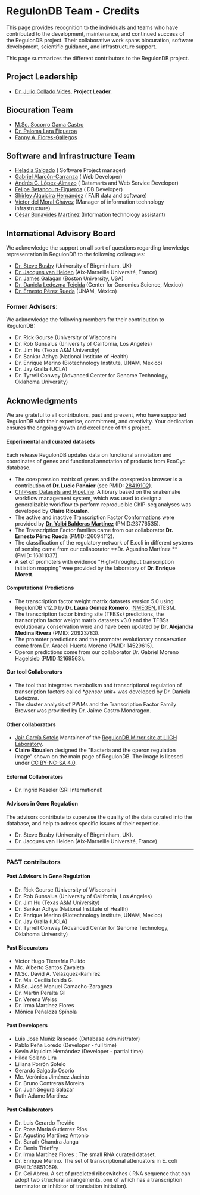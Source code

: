 # RegulonDB Team - Credits

This page provides recognition to the individuals and teams who have contributed to the development, maintenance, and continued success of the RegulonDB project. Their collaborative work spans biocuration, software development, scientific guidance, and infrastructure support.

This page summarizes the different contributors to the RegulonDB project.

## Project Leadership

- [Dr. Julio Collado Vides.](http://www.ccg.unam.mx/en/ComputationalGenomics) **Project Leader.**


## Biocuration Team

- [M.Sc. Socorro Gama Castro](https://orcid.org/0000-0001-7708-5143)
- [Dr. Paloma Lara Figueroa](https://orcid.org/0000-0002-0532-0949)
- [Fanny A. Flores-Gallegos](https://orcid.org/0009-0002-5738-0262)



## Software and Infrastructure Team

- [Heladia Salgado](https://orcid.org/0000-0002-3166-5801) ( Software Project manager)
- [Gabriel Alarcón-Carranza](https://orcid.org/0000-0002-7512-4337) ( Web Developer)
- [Andrés G. López-Almazo](https://orcid.org/0000-0002-8739-705X) ( Datamarts and Web Service Developer)
- [Felipe Betancourt-Figueroa](https://orcid.org/0000-0001-7781-1125) ( DB Developer)
- [Shirley Alquicira Hernández](https://orcid.org/0000-0002-4709-2008) ( FAIR data and software)
- [Víctor del Moral Chávez](https://orcid.org/0000-0003-2015-3779) (Manager of information technology infrastructure)
- [César Bonavides Martínez](https://orcid.org/0000-0003-4966-138X) (Information technology assistant)


## International Advisory Board

We acknowledge the support on all sort of questions regarding knowledge representation in RegulonDB to the following colleagues: 

- [Dr. Steve Busby](https://research.birmingham.ac.uk/en/persons/steve-busby) (University of Birgminham, UK)
- [Dr. Jacques van Helden](https://tagc.univ-amu.fr/fr/annuaire/van-helden-jacques) (Aix-Marseille Université, France)
- [Dr. James Galagan](https://www.galaganlab.org/) (Boston University, USA)
- [Dr. Daniela Ledezma Tejeida](https://www.ccg.unam.mx/daniela-elizabeth-ledezma-tejeida/) (Center for Genomics Science, Mexico)
- [Dr. Ernesto Pérez Rueda](https://pcyt.unam.mx/index.php/erueda/) (UNAM, México)


### Former Advisors: 

We acknowledge the following members for their contribution to RegulonDB:

- Dr. Rick Gourse (University of Wisconsin)
- Dr. Rob Gunsalus (University of California, Los Angeles)
- Dr. Jim Hu (Texas A&M University)
- Dr. Sankar Adhya (National Institute of Health)
- Dr. Enrique Merino (Biotechnology Institute, UNAM, Mexico)
- Dr. Jay Gralla (UCLA)
- Dr. Tyrrell Conway (Advanced Center for Genome Technology, Oklahoma University)



## Acknowledgments

We are grateful to all contributors, past and present, who have supported RegulonDB with their expertise, commitment, and creativity. Your dedication ensures the ongoing growth and excellence of this project.


#### Experimental and curated datasets

Each release RegulonDB updates data on functional annotation and coordinates of genes and functional annotation of products from EcoCyc database.

- The coexpression matrix of genes and the coexpresion browser is a contribution of **Dr. Lucie Pannier** (see  PMID: [28419102](https://pubmed.ncbi.nlm.nih.gov/28419102/)).   
- [ChIP-seq Datasets and PipeLine](https://github.com/PGC-CCG/SnakeChunks). A library based on the snakemake workflow management system, which was used to design a generalizable workflow to perform reproducible ChIP-seq analyses was developed by **Claire Rioualen**.   
- The active and inactive Transcription Factor Conformations were provided by [**Dr. Yalbi Balderas Martínez**](https://mx.linkedin.com/in/yalbi-i-balderas-martinez) (PMID:23776535).   
- The Transcription Factor families came from our collaborator **Dr. Ernesto Pérez Rueda** (PMID: 26094112).   
- The classification of the regulatory network of E.coli in different systems of sensing came from our collaborator **Dr. Agustino Martínez **(PMID: 16311037).   
- A set of promoters with evidence "High-throughput transcription initiation mapping" wee provided by the laboratory of **Dr. Enrique Morett**.   

#### Computational Predictions

-  The transcription factor weight matrix datasets version 5.0 using RegulonDB v12.0 by **Dr. Laura Gómez Romero**, [INMEGEN](https://www.inmegen.gob.mx/investigacion/investigadores/curriculum-vitae/?perfil=6105), ITESM.    
- The transcription factor binding site (TFBSs) predictions, the transcription factor weight matrix datasets v3.0 and the TFBSs evolutionary conservation were and have been updated by **Dr. Alejandra Medina Rivera** (PMID: 20923783).   
- The promoter predictions and the promoter evolutionary conservation come from Dr. Araceli Huerta Moreno (PMID: 14529615).   
- Operon predictions come from our collaborator Dr. Gabriel Moreno Hagelsieb (PMID:12169563).   


#### Our tool Collaborators
 
- The tool that integrates metabolism and transcriptional regulation of transcription factors called **gensor unit*+ was developed by Dr. Daniela Ledezma.   
- The cluster analysis of PWMs and the Transcription Factor Family Browser was provided by Dr. Jaime Castro Mondragon.   

#### Other collaborators

- [Jair García Sotelo](https://orcid.org/0000-0002-9462-2737) Mantainer of the [RegulonDB Mirror site at LIIGH Laboratory](https://regulondb.liigh.unam.mx/).   
- **Claire Rioualen** designed the "Bacteria and the operon regulation image"  shown on the main page of RegulonDB. The image is licesed under [CC BY-NC-SA 4.0](http://creativecommons.org/licenses/by-nc-sa/4.0/?ref=chooser-v1).


#### External Collaborators

- Dr. Ingrid Keseler (SRI International)


#### Advisors in Gene Regulation

The advisors contribute to supervise the quality of the data curated into the database, and help to adress specific issues of their expertise.

- Dr. Steve Busby (University of Birgminham, UK).   
- Dr. Jacques van Helden (Aix-Marseille Université, France)


<hr>

### PAST contributors

#### Past Advisors in Gene Regulation

- Dr. Rick Gourse (University of Wisconsin) 
- Dr. Rob Gunsalus (University of California, Los Angeles)
- Dr. Jim Hu (Texas A&M University)
- Dr. Sankar Adhya (National Institute of Health)
- Dr. Enrique Merino (Biotechnology Institute, UNAM, Mexico)
- Dr. Jay Gralla (UCLA)
- Dr. Tyrrell Conway (Advanced Center for Genome Technology, Oklahoma University)


#### Past Biocurators

- Victor Hugo Tierrafria Pulido 
- Mc. Alberto Santos Zavaleta
- M.Sc. David A. Velázquez-Ramírez
- Dr. Ma. Cecilia Ishida G.
- M.Sc. José Manuel Camacho-Zaragoza
- Dr. Martín Peralta Gil
- Dr. Verena Weiss
- Dr. Irma Martínez Flores
- Mónica Peñaloza Spínola


#### Past Developers

- Luis José Muñiz Rascado (Database administrator)
- Pablo  Peña Loredo (Developer - full time)
- Kevin Alquicira Hernández (Developer - partial time)
- Hilda Solano Lira
- Liliana Porrón Sotelo
- Gerardo Salgado Osorio
- Mc. Verónica Jiménez Jacinto
- Dr. Bruno Contreras Moreira
- Dr. Juan Segura Salazar
- Ruth Adame Martínez

#### Past Collaborators

- Dr. Luis Gerardo Treviño
- Dr. Rosa María Gutierrez Ríos
- Dr. Agustino Martínez Antonio
- Dr. Sarath Chandra Janga
- Dr. Denis Thieffry
- Dr. Irma Martínez Flores : The small RNA curated dataset.
- Dr. Enrique Merino. The set of transcriptional attenuators in E. coli (PMID:15851059).
- Dr. Cei Abreu. A set of predicted riboswitches ( RNA sequence that can adopt two structural arrangements, one of which has a transcription terminator or inhibitor of translation initiation).



